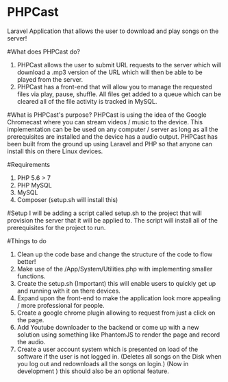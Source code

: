 # PHPCast
Laravel Application that allows the user to download and play songs on the server!

#What does PHPCast do?
1. PHPCast allows the user to submit URL 	requests to the server which will download a .mp3 version of the URL which will then be able to be played from the server.
2. PHPCast has a front-end that will allow you to manage the requested files via play, pause, shuffle. All files get added to a queue which can be cleared all of the file activity is tracked in MySQL.

#What is PHPCast's purpose?
PHPCast is using the idea of the Google Chromecast where you can stream videos / music to the device. This implementation can be  be used on any computer / server as long as all the prerequisites are installed and the device has a audio output. PHPCast has been built from the ground up using Laravel and PHP so that anyone can install this on there Linux devices.

#Requirements
1. PHP 5.6 > 7
2. PHP MySQL 
3. MySQL
4. Composer (setup.sh will install this)

#Setup
I will be adding a script called setup.sh to the project that will provision the server that it will be applied to. The script will install all of the prerequisites for the project to run.

#Things to do
1. Clean up the code base and change the structure of the code to flow better!
2. Make use of the /App/System/Utilities.php with implementing smaller functions.
3. Create the setup.sh (Important) this will enable users to quickly get up and running with it on there devices.
4. Expand upon the front-end to make the application look more appealing / more professional for people.
5. Create a google chrome plugin allowing to request from just a click on the page.
6. Add Youtube downloader to the backend or come up with a new solution using something like PhantomJS to render the page and record the audio.
7. Create a user account system which is presented on load of the software if the user is not logged in. (Deletes all songs on the Disk when you log out and redownloads all the songs on login.) (Now in development ) this should also be an optional feature.
